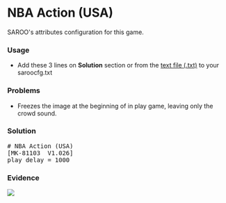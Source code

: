 # NBA Action (USA)

SAROO's attributes configuration for this game.

### Usage

- Add these 3 lines on **Solution** section or from the [text file (.txt)](./config.txt) to your saroocfg.txt

### Problems

- Freezes the image at the beginning of in play game, leaving only the crowd sound.

### Solution

<pre># NBA Action (USA)
[MK-81103  V1.026]
play_delay = 1000</pre>

### Evidence

[![](https://img.youtube.com/vi/qBbPlMJykDs/0.jpg)](https://youtu.be/qBbPlMJykDs)
